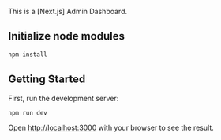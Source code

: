 This is a [Next.js] Admin Dashboard.

## Initialize node modules

```bash
npm install
```

## Getting Started

First, run the development server:

```bash
npm run dev
```

Open [http://localhost:3000](http://localhost:5000) with your browser to see the result.